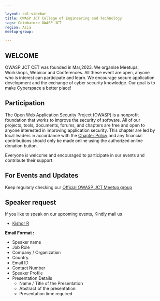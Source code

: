 ```yaml
---

layout: col-sidebar
title: OWASP JCT College of Engineering and Technology
tags: Coimbatore OWASP JCT
region: Asia
meetup-group:

---
```

## WELCOME

<!-- <img src="assets/images/logo/logo_text.png"/> -->

OWASP JCT CET was founded in Mar,2023. We organise Meetups, Workshops, Webinar and Conferences. All these event are open, anyone who is interest can participate and learn. We encourage secure application development and the exchange of cyber security knowledge. Our goal is to make Cyberspace a better place!


## Participation
The Open Web Application Security Project (OWASP) is a nonprofit foundation that works to improve the security of software. All of our projects, tools, documents, forums, and chapters are free and open to anyone interested in improving application security. This chapter are led by local leaders in accordance with the [Chapter Policy](https://owasp.org/www-policy/) and any financial contributions should only be made online using the authorized online donation button.

Everyone is welcome and encouraged to participate in our events and contribute their support.

## For Events and Updates
Keep regularly checking our [Official OWASP JCT Meetup group]()

## Speaker request
If you like to speak on our upcoming events, Kindly mail us
* [Kishor R](mailto:kishor.ravi@owasp.org)


**Email Format :**

- Speaker name
- Job Role
- Company / Organization
- Country.
- Email ID
- Contact Number
- Speaker Profile
- Presentation Details
    - Name / Title of the Presentation
    - Abstract of the presentation
    - Presentation time required




